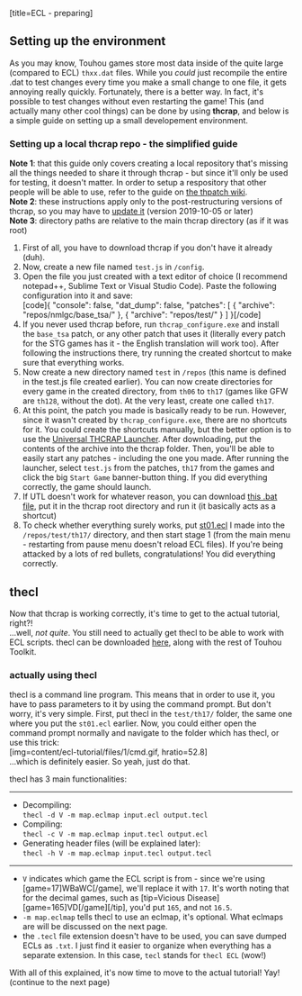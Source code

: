 [title=ECL - preparing]
## Setting up the environment
As you may know, Touhou games store most data inside of the quite large (compared to ECL) `thxx.dat` files. While you *could* just recompile the entire .dat to test changes every time you make a small change to one file, it gets annoying really quickly. Fortunately, there is a better way. In fact, it's possible to test changes without even restarting the game! This (and actually many other cool things) can be done by using **thcrap**, and below is a simple guide on setting up a small developement environment.

### Setting up a local thcrap repo - the simplified guide
**Note 1**: that this guide only covers creating a local repository that's missing all the things needed to share it through thcrap - but since it'll only be used for testing, it doesn't matter. In order to setup a respository that other people will be able to use, refer to the guide on [the thpatch wiki](https://www.thpatch.net/wiki/Touhou_Patch_Center:Servers#Building_your_own_patch_server).  
**Note 2**: these instructions apply only to the post-restructuring versions of thcrap, so you may have to [update it](https://github.com/thpatch/thcrap/releases) (version 2019-10-05 or later)  
**Note 3**: directory paths are relative to the main thcrap directory (as if it was root)  
1. First of all, you have to download thcrap if you don't have it already (duh).  
2. Now, create a new file named `test.js` in `/config`.
3. Open the file you just created with a text editor of choice (I recommend notepad++, Sublime Text or Visual Studio Code). Paste the following configuration into it and save:  
[code]{
  "console": false,
  "dat_dump": false,
  "patches": [
    {
      "archive": "repos/nmlgc/base_tsa/"
    },
    {
      "archive": "repos/test/"
    }
  ]
}[/code]
4. If you never used thcrap before, run `thcrap_configure.exe` and install the `base_tsa` patch, or any other patch that uses it (literally every patch for the STG games has it - the English translation will work too). After following the instructions there, try running the created shortcut to make sure that everything works. 
5. Now create a new directory named `test` in `/repos` (this name is defined in the test.js file created earlier). You can now create directories for every game in the created directory, from `th06` to `th17` (games like GFW are `th128`, without the dot). At the very least, create one called `th17`.
6. At this point, the patch you made is basically ready to be run. However, since it wasn't created by `thcrap_configure.exe`, there are no shortcuts for it. You could create the shortcuts manually, but the better option is to use the [Universal THCRAP Launcher](https://github.com/Tudi20/Universal-THCRAP-Launcher/releases). After downloading, put the contents of the archive into the thcrap folder. Then, you'll be able to easily start any patches - including the one you made. After running the launcher, select `test.js` from the patches, `th17` from the games and click the big `Start Game` banner-button thing. If you did everything correctly, the game should launch.
7. If UTL doesn't work for whatever reason, you can download [this .bat file](content/ecl-tutorial/files/1/Run%20test%20repo.bat), put it in the thcrap root directory and run it (it basically acts as a shortcut)
8. To check whether everything surely works, put [st01.ecl](content/ecl-tutorial/files/1/st01.ecl) I made into the `/repos/test/th17/` directory, and then start stage 1 (from the main menu - restarting from pause menu doesn't reload ECL files). If you're being attacked by a lots of red bullets, congratulations! You did everything correctly.  

## thecl

Now that thcrap is working correctly, it's time to get to the actual tutorial, right?!  
\.\.\.well, *not quite*. You still need to actually get thecl to be able to work with ECL scripts. thecl can be downloaded [here](https://github.com/thpatch/thtk/releases), along with the rest of Touhou Toolkit.  

### actually using thecl
thecl is a command line program. This means that in order to use it, you have to pass parameters to it by using the command prompt. But don't worry, it's very simple. First, put thecl in the `test/th17/` folder, the same one where you put the `st01.ecl` earlier. Now, you could either open the command prompt normally and navigate to the folder which has thecl, or use this trick:  
[img=content/ecl-tutorial/files/1/cmd.gif, hratio=52.8]  
\.\.\.which is definitely easier. So yeah, just do that.  
  
thecl has 3 main functionalities:  
_____________________________  
- Decompiling:  
`thecl -d V -m map.eclmap input.ecl output.tecl`  
- Compiling:  
`thecl -c V -m map.eclmap input.tecl output.ecl`  
- Generating header files (will be explained later):  
`thecl -h V -m map.eclmap input.tecl output.tecl`
_____________________________  
  
- `V` indicates which game the ECL script is from - since we're using [game=17]WBaWC[/game], we'll replace it with `17`. It's worth noting that for the decimal games, such as [tip=Vicious Disease][game=165]VD[/game][/tip], you'd put `165`, and not `16.5`.  
- `-m map.eclmap` tells thecl to use an eclmap, it's optional. What eclmaps are will be discussed on the next page.
- the `.tecl` file extension doesn't have to be used, you can save dumped ECLs as `.txt`. I just find it easier to organize when everything has a separate extension. In this case, `tecl` stands for `thecl ECL` (wow!)  
  
With all of this explained, it's now time to move to the actual tutorial! Yay!  
(continue to the next page)

